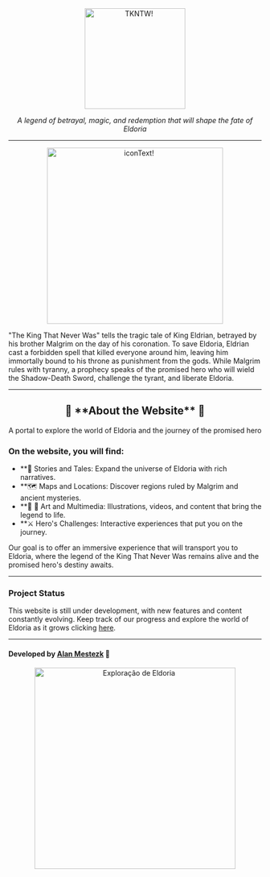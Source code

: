 <div align="center">
  <img src="https://github.com/user-attachments/assets/52c11999-5b6d-4ddb-933e-d2d65136176e" alt="TKNTW!" width="200"/>
  <p><em>A legend of betrayal, magic, and redemption that will shape the fate of Eldoria</em></p>
</div>

---

<div align="center">
  <img src="https://github.com/user-attachments/assets/565531bd-8636-46fd-8c8c-fb5ac1628294" alt="iconText!" width="350"/>
</div>

"The King That Never Was" tells the tragic tale of King Eldrian, betrayed by his brother Malgrim on the day of his coronation. To save Eldoria, Eldrian cast a forbidden spell that killed everyone around him, leaving him immortally bound to his throne as punishment from the gods. While Malgrim rules with tyranny, a prophecy speaks of the promised hero who will wield the Shadow-Death Sword, challenge the tyrant, and liberate Eldoria.

---

<div align="center">
  <h2>🌟 **About the Website** 🌟</h2>
  <p>A portal to explore the world of Eldoria and the journey of the promised hero</p>
</div>

### On the website, you will find:

- **📜 Stories and Tales: Expand the universe of Eldoria with rich narratives.
- **🗺️ Maps and Locations: Discover regions ruled by Malgrim and ancient mysteries.
- **🎨 🎨 Art and Multimedia: Illustrations, videos, and content that bring the legend to life.
- **⚔️ Hero's Challenges: Interactive experiences that put you on the journey.

Our goal is to offer an immersive experience that will transport you to Eldoria, where the legend of the King That Never Was remains alive and the promised hero's destiny awaits.

---

### Project Status
This website is still under development, with new features and content constantly evolving. Keep track of our progress and explore the world of Eldoria as it grows
clicking [here](https://tkntw-vercel.vercel.app).

---

#### Developed by [Alan Mestezk](https://github.com/AlanMestezk) 🚀



<div align="center">
  <img src="https://github.com/user-attachments/assets/b62b2db9-29cb-40b9-a38e-8fc02184d816" alt="Exploração de Eldoria" width="400"/>
</div>




